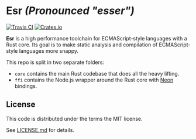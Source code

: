 # Esr _(Pronounced "esser")_

[![Travis CI](https://travis-ci.org/tzvipm/esr.svg)](https://travis-ci.org/tzvipm/esr)
[![Crates.io](https://img.shields.io/crates/v/esr.svg)](https://crates.io/crates/esr)

**Esr** is a high performance toolchain for ECMAScript-style languages with a Rust core. Its goal is to make static analysis and compilation of ECMAScript-style languages more snappy.

This repo is split in two separate folders:

- `core` contains the main Rust codebase that does all the heavy lifting.
- `ffi` contains the Node.js wrapper around the Rust core with [Neon](http://neon.rustbridge.io/) bindings.

## License

This code is distributed under the terms the MIT license.

See [LICENSE.md](LICENSE.md) for details.
